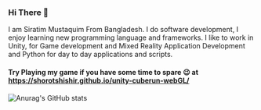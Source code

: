 ### Hi There 👋

I am Siratim Mustaquim From Bangladesh. I do software development, I enjoy learning new programming language and frameworks. I like to work in Unity, for Game development and Mixed Reality Application Development and Python for day to day applications and scripts.

#### Try Playing my game if you have some time to spare 😉 at https://shorotshishir.github.io/unity-cuberun-webGL/

![Anurag's GitHub stats](https://github-readme-stats.vercel.app/api?username=shorotshishir)
